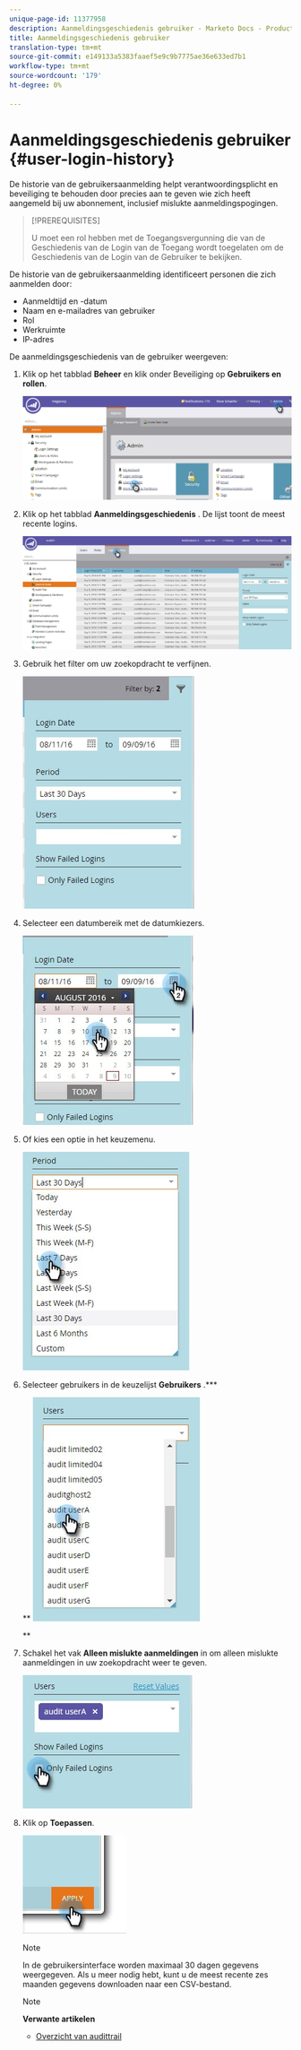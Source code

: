 ```yaml
---
unique-page-id: 11377958
description: Aanmeldingsgeschiedenis gebruiker - Marketo Docs - Productdocumentatie
title: Aanmeldingsgeschiedenis gebruiker
translation-type: tm+mt
source-git-commit: e149133a5383faaef5e9c9b7775ae36e633ed7b1
workflow-type: tm+mt
source-wordcount: '179'
ht-degree: 0%

---
```



# Aanmeldingsgeschiedenis gebruiker {#user-login-history}

De historie van de gebruikersaanmelding helpt verantwoordingsplicht en beveiliging te behouden door precies aan te geven wie zich heeft aangemeld bij uw abonnement, inclusief mislukte aanmeldingspogingen.

>[!PREREQUISITES]
>
>U moet een rol hebben met de Toegangsvergunning die van de Geschiedenis van de Login van de Toegang wordt toegelaten om de Geschiedenis van de Login van de Gebruiker te bekijken.

De historie van de gebruikersaanmelding identificeert personen die zich aanmelden door:

* Aanmeldtijd en -datum
* Naam en e-mailadres van gebruiker
* Rol
* Werkruimte
* IP-adres

De aanmeldingsgeschiedenis van de gebruiker weergeven:

1. Klik op het tabblad **Beheer** en klik onder Beveiliging op **Gebruikers en rollen**.

   ![](assets/image2016-7-12-9-3a2-3a31.png)

1. Klik op het tabblad **Aanmeldingsgeschiedenis** . De lijst toont de meest recente logins.

   ![](assets/login-history-tab.jpg)

1. Gebruik het filter om uw zoekopdracht te verfijnen.

   ![](assets/filter-main.jpg)

1. Selecteer een datumbereik met de datumkiezers.

   ![](assets/select-date-range-hand.jpg)

1. Of kies een optie in het keuzemenu.

   ![](assets/filter-select-from-dropdown.jpg)

1. Selecteer gebruikers in de keuzelijst **Gebruikers** .***

   ** ![](assets/user-dropdown.jpg)

   **

1. Schakel het vak **Alleen mislukte aanmeldingen** in om alleen mislukte aanmeldingen in uw zoekopdracht weer te geven.

   ![](assets/only-failed-logins.jpg)

1. Klik op **Toepassen**.

   ![](assets/click-apply-real.jpg)

   >[!NOTE]
   >
   >In de gebruikersinterface worden maximaal 30 dagen gegevens weergegeven. Als u meer nodig hebt, kunt u de meest recente zes maanden gegevens downloaden naar een CSV-bestand.

   >[!NOTE]
   >
   >**Verwante artikelen**
   >
   >    
   >    
   >    * [Overzicht van audittrail](audit-trail-overview.md)



